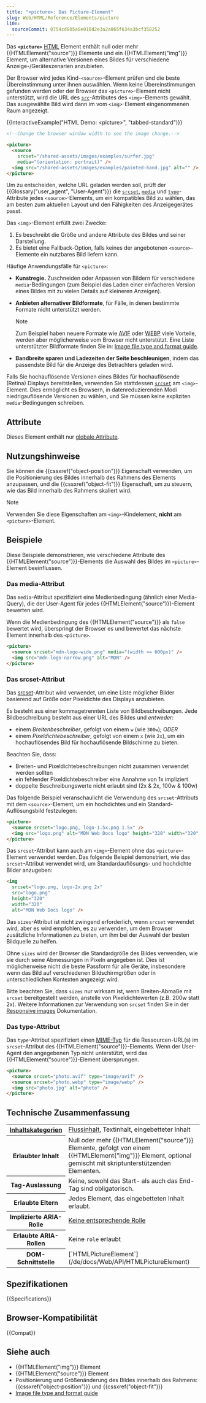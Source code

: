 ```yaml
---
title: "<picture>: Das Picture-Element"
slug: Web/HTML/Reference/Elements/picture
l10n:
  sourceCommit: 0754cd805a8e010d2e3a2a065f634a3bcf358252
---
```


Das **`<picture>`** [HTML](/de/docs/Web/HTML) Element enthält null oder mehr {{HTMLElement("source")}} Elemente und ein {{HTMLElement("img")}} Element, um alternative Versionen eines Bildes für verschiedene Anzeige-/Geräteszenarien anzubieten.

Der Browser wird jedes Kind-`<source>`-Element prüfen und die beste Übereinstimmung unter ihnen auswählen. Wenn keine Übereinstimmungen gefunden werden oder der Browser das `<picture>`-Element nicht unterstützt, wird die URL des [`src`](/de/docs/Web/HTML/Reference/Elements/img#src)-Attributes des `<img>`-Elements gewählt. Das ausgewählte Bild wird dann im vom `<img>`-Element eingenommenen Raum angezeigt.

{{InteractiveExample("HTML Demo: &lt;picture&gt;", "tabbed-standard")}}

```html interactive-example
<!--Change the browser window width to see the image change.-->

<picture>
  <source
    srcset="/shared-assets/images/examples/surfer.jpg"
    media="(orientation: portrait)" />
  <img src="/shared-assets/images/examples/painted-hand.jpg" alt="" />
</picture>
```

Um zu entscheiden, welche URL geladen werden soll, prüft der {{Glossary("user_agent", "User-Agent")}} die [`srcset`](/de/docs/Web/HTML/Reference/Elements/source#srcset), [`media`](/de/docs/Web/HTML/Reference/Elements/source#media) und [`type`](/de/docs/Web/HTML/Reference/Elements/source#type)-Attribute jedes `<source>`-Elements, um ein kompatibles Bild zu wählen, das am besten zum aktuellen Layout und den Fähigkeiten des Anzeigegerätes passt.

Das `<img>`-Element erfüllt zwei Zwecke:

1. Es beschreibt die Größe und andere Attribute des Bildes und seiner Darstellung.
2. Es bietet eine Fallback-Option, falls keines der angebotenen `<source>`-Elemente ein nutzbares Bild liefern kann.

Häufige Anwendungsfälle für `<picture>`:

- **Kunstregie.** Zuschneiden oder Anpassen von Bildern für verschiedene `media`-Bedingungen (zum Beispiel das Laden einer einfacheren Version eines Bildes mit zu vielen Details auf kleineren Anzeigen).
- **Anbieten alternativer Bildformate**, für Fälle, in denen bestimmte Formate nicht unterstützt werden.

  > [!NOTE]
  > Zum Beispiel haben neuere Formate wie [AVIF](/de/docs/Web/Media/Guides/Formats/Image_types#avif_image) oder [WEBP](/de/docs/Web/Media/Guides/Formats/Image_types#webp_image) viele Vorteile, werden aber möglicherweise vom Browser nicht unterstützt. Eine Liste unterstützter Bildformate finden Sie in: [Image file type and format guide](/de/docs/Web/Media/Guides/Formats/Image_types).

- **Bandbreite sparen und Ladezeiten der Seite beschleunigen**, indem das passendste Bild für die Anzeige des Betrachters geladen wird.

Falls Sie hochauflösende Versionen eines Bildes für hochauflösende (Retina) Displays bereitstellen, verwenden Sie stattdessen [`srcset`](/de/docs/Web/HTML/Reference/Elements/img#srcset) am `<img>`-Element. Dies ermöglicht es Browsern, in datenreduzierenden Modi niedrigauflösende Versionen zu wählen, und Sie müssen keine expliziten `media`-Bedingungen schreiben.

## Attribute

Dieses Element enthält nur [globale Attribute](/de/docs/Web/HTML/Reference/Global_attributes).

## Nutzungshinweise

Sie können die {{cssxref("object-position")}} Eigenschaft verwenden, um die Positionierung des Bildes innerhalb des Rahmens des Elements anzupassen, und die {{cssxref("object-fit")}} Eigenschaft, um zu steuern, wie das Bild innerhalb des Rahmens skaliert wird.

> [!NOTE]
> Verwenden Sie diese Eigenschaften am `<img>`-Kindelement, **nicht** am `<picture>`-Element.

## Beispiele

Diese Beispiele demonstrieren, wie verschiedene Attribute des {{HTMLElement("source")}}-Elements die Auswahl des Bildes im `<picture>`-Element beeinflussen.

### Das media-Attribut

Das `media`-Attribut spezifiziert eine Medienbedingung (ähnlich einer Media-Query), die der User-Agent für jedes {{HTMLElement("source")}}-Element bewerten wird.

Wenn die Medienbedingung des {{HTMLElement("source")}} als `false` bewertet wird, überspringt der Browser es und bewertet das nächste Element innerhalb des `<picture>`.

```html
<picture>
  <source srcset="mdn-logo-wide.png" media="(width >= 600px)" />
  <img src="mdn-logo-narrow.png" alt="MDN" />
</picture>
```

### Das srcset-Attribut

Das [srcset](/de/docs/Web/HTML/Reference/Elements/source#srcset)-Attribut wird verwendet, um eine Liste möglicher Bilder basierend auf Größe oder Pixeldichte des Displays anzubieten.

Es besteht aus einer kommagetrennten Liste von Bildbeschreibungen. Jede Bildbeschreibung besteht aus einer URL des Bildes und _entweder_:

- einem _Breitenbeschreiber_, gefolgt von einem `w` (wie `300w`);
  _ODER_
- einem _Pixeldichtebeschreiber_, gefolgt von einem `x` (wie `2x`), um ein hochauflösendes Bild für hochauflösende Bildschirme zu bieten.

Beachten Sie, dass:

- Breiten- und Pixeldichtebeschreibungen nicht zusammen verwendet werden sollten
- ein fehlender Pixeldichtebeschreiber eine Annahme von 1x impliziert
- doppelte Beschreibungswerte nicht erlaubt sind (2x & 2x, 100w & 100w)

Das folgende Beispiel veranschaulicht die Verwendung des `srcset`-Attributs mit dem `<source>`-Element, um ein hochdichtes und ein Standard-Auflösungsbild festzulegen:

```html
<picture>
  <source srcset="logo.png, logo-1.5x.png 1.5x" />
  <img src="logo.png" alt="MDN Web Docs logo" height="320" width="320" />
</picture>
```

Das `srcset`-Attribut kann auch am `<img>`-Element ohne das `<picture>`-Element verwendet werden. Das folgende Beispiel demonstriert, wie das `srcset`-Attribut verwendet wird, um Standardauflösungs- und hochdichte Bilder anzugeben:

```html
<img
  srcset="logo.png, logo-2x.png 2x"
  src="logo.png"
  height="320"
  width="320"
  alt="MDN Web Docs logo" />
```

Das `sizes`-Attribut ist nicht zwingend erforderlich, wenn `srcset` verwendet wird, aber es wird empfohlen, es zu verwenden, um dem Browser zusätzliche Informationen zu bieten, um ihm bei der Auswahl der besten Bildquelle zu helfen.

Ohne `sizes` wird der Browser die Standardgröße des Bildes verwenden, wie sie durch seine Abmessungen in Pixeln angegeben ist. Dies ist möglicherweise nicht die beste Passform für alle Geräte, insbesondere wenn das Bild auf verschiedenen Bildschirmgrößen oder in unterschiedlichen Kontexten angezeigt wird.

Bitte beachten Sie, dass `sizes` nur wirksam ist, wenn Breiten-Abmaße mit `srcset` bereitgestellt werden, anstelle von Pixeldichtewerten (z.B. 200w statt 2x).
Weitere Informationen zur Verwendung von `srcset` finden Sie in der [Responsive images](/de/docs/Web/HTML/Guides/Responsive_images) Dokumentation.

### Das type-Attribut

Das `type`-Attribut spezifiziert einen [MIME-Typ](/de/docs/Web/HTTP/Guides/MIME_types) für die Ressourcen-URL(s) im `srcset`-Attribut des {{HTMLElement("source")}}-Elements. Wenn der User-Agent den angegebenen Typ nicht unterstützt, wird das {{HTMLElement("source")}}-Element übersprungen.

```html
<picture>
  <source srcset="photo.avif" type="image/avif" />
  <source srcset="photo.webp" type="image/webp" />
  <img src="photo.jpg" alt="photo" />
</picture>
```

## Technische Zusammenfassung

<table class="properties">
  <tbody>
    <tr>
      <th scope="row">
        <a href="/de/docs/Web/HTML/Guides/Content_categories">Inhaltskategorien</a>
      </th>
      <td>
        <a href="/de/docs/Web/HTML/Guides/Content_categories#flow_content">Flussinhalt</a>,
        Textinhalt, eingebetteter Inhalt
      </td>
    </tr>
    <tr>
      <th scope="row">Erlaubter Inhalt</th>
      <td>
        Null oder mehr {{HTMLElement("source")}} Elemente, gefolgt von einem
        {{HTMLElement("img")}} Element, optional gemischt mit
        skriptunterstützenden Elementen.
      </td>
    </tr>
    <tr>
      <th scope="row">Tag-Auslassung</th>
      <td>Keine, sowohl das Start- als auch das End-Tag sind obligatorisch.</td>
    </tr>
    <tr>
      <th scope="row">Erlaubte Eltern</th>
      <td>Jedes Element, das eingebetteten Inhalt erlaubt.</td>
    </tr>
    <tr>
      <th scope="row">Implizierte ARIA-Rolle</th>
      <td>
        <a href="https://w3c.github.io/html-aria/#dfn-no-corresponding-role">Keine entsprechende Rolle</a>
      </td>
    </tr>
    <tr>
      <th scope="row">Erlaubte ARIA-Rollen</th>
      <td>Keine <code>role</code> erlaubt</td>
    </tr>
    <tr>
      <th scope="row">DOM-Schnittstelle</th>
      <td>[`HTMLPictureElement`](/de/docs/Web/API/HTMLPictureElement)</td>
    </tr>
  </tbody>
</table>

## Spezifikationen

{{Specifications}}

## Browser-Kompatibilität

{{Compat}}

## Siehe auch

- {{HTMLElement("img")}} Element
- {{HTMLElement("source")}} Element
- Positionierung und Größenänderung des Bildes innerhalb des Rahmens: {{cssxref("object-position")}} und {{cssxref("object-fit")}}
- [Image file type and format guide](/de/docs/Web/Media/Guides/Formats/Image_types)
